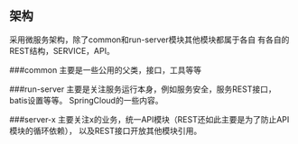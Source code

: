 ## 架构
采用微服务架构，除了common和run-server模块其他模块都属于各自
有各自的REST结构，SERVICE，API。

###common
主要是一些公用的父类，接口，工具等等

###run-server
主要是关注服务运行本身，例如服务安全，服务REST接口，batis设置等等。
SpringCloud的一些内容。

###server-x
主要关注x的业务，统一API模块（REST还如此主要是为了防止API模块的循环依赖），
以及REST接口开放其他模块引用。
